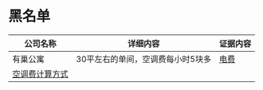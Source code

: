 # 黑名单

| 公司名称 | 详细内容 | 证据内容 |
| -------- | -------- | -------- |
| 有巢公寓   | 30平左右的单间，空调费每小时5块多   | [电费]([https://example.com/evidence.html](https://github.com/HelloCentaurus/Unreliable-housing-rental-in-Shanghai/blob/master/blacklist/%E6%9C%89%E5%B7%A2%E5%85%AC%E5%AF%93%E7%94%B5%E8%B4%B9%E8%B4%A6%E5%8D%95.jpg)https://github.com/HelloCentaurus/Unreliable-housing-rental-in-Shanghai/blob/master/blacklist/%E6%9C%89%E5%B7%A2%E5%85%AC%E5%AF%93%E7%94%B5%E8%B4%B9%E8%B4%A6%E5%8D%95.jpg)  
 [空调费计算方式](https://github.com/HelloCentaurus/Unreliable-housing-rental-in-Shanghai/blob/master/blacklist/%E6%9C%89%E5%B7%A2%E5%85%AC%E5%AF%93%E7%A9%BA%E8%B0%83%E8%B4%B9%E7%BB%86%E8%8A%82.jpg)|
